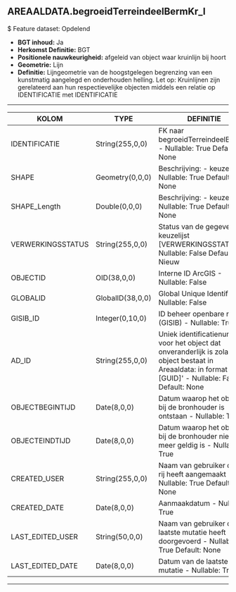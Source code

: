 ## AREAALDATA.begroeidTerreindeelBermKr_l

$ Feature dataset: Opdelend

* __BGT inhoud:__ Ja
* __Herkomst Definitie:__ BGT
* __Positionele nauwkeurigheid:__ afgeleid van object waar kruinlijn bij hoort
* __Geometrie:__ Lijn
* __Definitie:__  Lijngeometrie van de hoogstgelegen begrenzing van een kunstmatig aangelegd en onderhouden helling. Let op: Kruinlijnen zijn gerelateerd aan hun respectievelijke objecten middels een relatie op IDENTIFICATIE met IDENTIFICATIE

***

|KOLOM                             |TYPE          	            |DEFINITIE|
|------                          	|----          	            |-----    |
|IDENTIFICATIE                      |String(255,0,0)            |FK naar begroeidTerreindeelBerm_v - Nullable: True Default: None|
|SHAPE                              |Geometry(0,0,0)            |Beschrijving: - keuzelijst [] Nullable: True Default: None|
|SHAPE_Length                       |Double(0,0,0)              |Beschrijving: - keuzelijst [] Nullable: True Default: None|
|VERWERKINGSSTATUS                   |String(255,0,0)           |Status van de gegevens, keuzelijst [VERWERKINGSSTATUS] - Nullable: False Default: Nieuw|
|OBJECTID                            |OID(38,0,0)               |Interne ID ArcGIS - Nullable: False|
|GLOBALID                            |GlobalID(38,0,0)          |Global Unique Identifier - Nullable: False|
|GISIB_ID                            |Integer(0,10,0)           |ID beheer openbare ruimte (GISIB) - Nullable: True|
|AD_ID                               |String(255,0,0)           |Uniek identificatienummer voor het object dat onveranderlijk is zolang het object bestaat in Areaaldata: in format 'AD.[GUID]' - Nullable: False Default: None|
|OBJECTBEGINTIJD                     |Date(8,0,0)               |Datum waarop het object bij de bronhouder is ontstaan - Nullable: True|
|OBJECTEINDTIJD                      |Date(8,0,0)               |Datum waarop het object bij de bronhouder niet meer geldig is - Nullable: True|
|CREATED_USER                        |String(255,0,0)           |Naam van gebruiker die de rij heeft aangemaakt - Nullable: True Default: None|
|CREATED_DATE                        |Date(8,0,0)               |Aanmaakdatum - Nullable: True|
|LAST_EDITED_USER                    |String(50,0,0)            |Naam van gebruiker die de laatste mutatie heeft doorgevoerd - Nullable: True Default: None|
|LAST_EDITED_DATE                    |Date(8,0,0)               |Datum van de laatste mutatie - Nullable: True|


***
